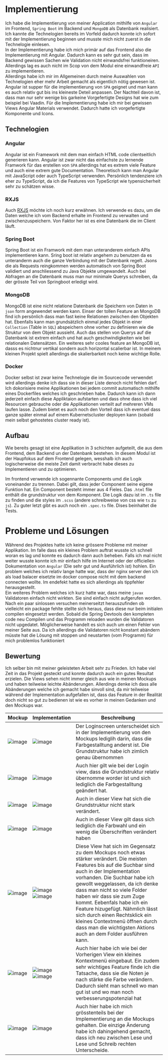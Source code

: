 # Implementierung
Ich habe die Implementierung von meiner Application mithilfe von `Angular` im Frontend, `Spring Boot` im Backend und `MongoDB` als Datenbank realisiert.
Ich kannte die Technelogien bereits im Vorfeld dadurch konnte ich sofort mit der Implementierung beginnen und musste mich nicht zuerst in die Technelogie einlesen. <br/>
In der Implementierung habe ich mich primär auf das Frontend also die Implementierung mit Angular. Dadurch kann es sehr gut sein, dass im Backend gewissen Sachen wie Validation nicht einwandsfrei funktioneiren. Allerdings lag es auch nicht im Scop von dem Modul eine einwandfreie `API` zu implementieren.
<br/>
Allerdings habe ich mir im Allgemeinen durch meine Auswahlen von Technelogien eher mehr Arbeit gemacht als eigentlich nötig gewesen ist. Angular ist supper für die implementierung von `SPA` geignet und man kann es auch relativ gut bis ins kleineste Deteil anpassen. Der Nachteil davon ist, dass man nur sehr wenige bis garkeine Vorgefertigte Designs hat wie zum beispiel bei Vaadin. Für die Implementierung habe ich mir bei gewissen Views Angular Materials verwendet. Dadurch hatte ich vorgefertigte Komponente und Icons. 

## Technelogien

### Angular
Angular ist ein Framework mit dem man einfach HTML code clientseitlich generieren kann. Angular ist zwar nicht das einfachste zu lernende Framwork für das erstellen von `SPA` allerdings hat es extrem viele Feature und auch eine extrem gute Documentation. Theoretisch kann man Angular mit JavaScript oder auch TypeScript verwenden. Persönlich tendenziere ich eher zu TypeScript, da ich die Features von TypeScript wie typensicherheit sehr zu schätzen wisse.

### RXJS
Auch [RXJS](https://rxjs.dev/) möchte ich noch kurz erwähnen. Ich verwende es dazu, um die Daten welche ich vom Backend erhalte im Frontend zu verwalten und zwischenzuspeichern. Von Faktor her ist es eine Datenbank die im Client läuft.

### Spring Boot
Spring Boot ist ein Framwork mit dem man unteranderem einfach APIs implementieren kann. Sring boot ist relativ angehem zu benutzen da es unteranderm auch die ganze Verbindung mit der Datenbank regelt. Jsons die als Requests reingkommen werden automatisch von Spring Boot validiert und anschliessend zu Java Objekte umgewandelt. Auch bei Abfragen an die Datenbank muss man nur minimale Querys schreiben, da der grösste Teil von Springboot erledigt wird.
### MongoDB
MongoDB ist eine nicht relatione Datenbank die Speichern von Daten in `json` form angewendet werden kann. Einser der tollen Feature an MongoDB find ich persönlich dass man fast keine Relationen zwischen den Objekten hat. Ebenfalls kann man grundsätzlich einmal jedes Objekt in einer `Collection` (Table in `SQL`) abspeichern ohne vorher zu definieren wie die Struktur von dem Objekt aussieht. Auch das stellen von Querys auf die Datenbank ist extrem einfach und hat auch geschwindigkeiten wie bei relationalen Datensätzen. Ein weiteres sehr cooles feature an MongoDB ist, dasss es nichtnur vertikal sondern auch horizontal scalierbar ist. In meinem kleinen Projekt spielt allerdings die skalierbarkeit noch keine wichtige Rolle. 

### Docker
Docker selbst ist zwar keine Technelogie die im Sourcecode verwendet wird allerdings denke ich dass sie in dieser Liste denoch nicht fehlen darf. Ich dokorisiere meine Applikationen bei jedem commit automatisch mithilfe eines Dockerfiles welches ich geschrieben habe. Dadurch kann ich dann jederzeit einfach diese Appliktaion aufstarten und dass ohne dass ich viel Resourcen gebrauche oder die Applikationen verteilt auf mehreren VMs laufen lasse. Zudem bietet es auch noch den Vorteil dass ich eventuel dass ganze später einmal auf einem Kubernetscluster deployen kann (sobald mein selbst gehostetes cluster ready ist).

## Aufbau
Wie bereits gesagt ist eine Applikation in 3 schichten aufgeteilt, die aus dem Frontend, dem Backend un der Datenbank bestehen. In diesem Modul ist der Haupfokus auf dem Frontend gelegen, wesshalb ich auch logischerweise die meiste Zeit damit verbracht habe dieses zu Implementieren und zu optimieren. 

<!--TODO: Bild hier einfügen-->
Im frontend verwende ich sogennante Components umd die Logik voneinander zu trennen. Dabei gilt, dass jeder Component seine eigene Funktion hat. Ein Component besteht immer aus 4 Fieles. Das `.html` file enthält die grundstruktur von dem Komponent. Die Logik dazu ist im `.ts` file zu finden und die styles im `.scss` (andere schreibweise von css wie `ts` zu `js`). Zu guter letzt gibt es auch noch ein `.spec.ts` file. Dises beinhaltet die Tests. 

# Probleme und Lösungen
Während des Projektes hatte ich keine grössere Probleme mit meiner Applikation. Im falle dass ein kleines Problem auftrat wusste ich schnell woran es lag und konnte es dadurch dann auch beheben. Falls ich mal nicht weiter wusste konnte ich mir einfach hilfe im Internet oder der officiellen Dokumentation von `Angular` (Die sehr gut und Ausführlich ist) hohlen. Ein problem welches ich relativ lange hatte war, dass der nginx server den ich als load balacer eisetzte im docker compose nicht mit dem backend connecten wollte. Im endefekt hatte es sich allerdings als tippfehler herausgestellt. <br/>
Ein weiteres Problem welches ich kurz hatte war, dass meine `javax` Validatoren einfach nicht wirkten. Sie sind einfach nicht aufgerufen worden. Nach ein paar sinlossen versuchen meinerseitzt herauszufinden ob vielleicht ein package fehlte stellte sich heraus, dass diese nur beim initialen compilen eingesetzt werden. Sobald die Spring Devtools den kompleten code neu Compilen und das Programm reloaden wurden die Validatoren nicht upgedatet. Möglicherweise handelt es sich auch um einen Fehler von meiner Seite aus. Da ich allerdings die Validatoren nicht konstant abändern müsste hat die Lösung mit stoppen und neustarten (vom Programm) für mich problemlos funktioniert

## Bewertung
Ich selber bin mit meiner geleisteten Arbeit sehr zu Frieden. Ich habe viel Zeit in das Projekt gesteckt und konnte dadurch auch ein gutes Resultat erzielen. Die Views sehen nicht immer gleich aus wie in meinen Mockups und haben teilweise leichte Abänderungen. Allerdings denke ich dass alle Abänderungen welche ich gemacht habe sinvoll sind, da mir teilweise während der Implementation aufgefallen ist, dass das Feature in der Realität doch nicht so gut zu bedienen ist wie es vorher in meinen Gedanken und den Mockups war.

|Mockup|Implementation|Beschreibung|
|---|---|---|
|![image](https://user-images.githubusercontent.com/99135388/202231406-3650f55a-003e-4b73-8169-1302714d9f70.png)|![image](https://user-images.githubusercontent.com/99135388/211659571-932ea588-32b9-41bb-9dfc-c15828b45ada.png)|Der Loginscreen unterscheidet sich in der Implementierung von den Mockups lediglih darin, dass die Farbgestalltung anderst ist. Die Grundstruktur habe ich zimlich genau übernommen|
|![image](https://user-images.githubusercontent.com/99135388/202233537-24debedd-cab0-40a0-9c42-ccc82a865739.png)|![image](https://user-images.githubusercontent.com/99135388/211659833-ec900ba7-cbe5-4251-bce3-e592544b7a93.png)|Auch hier gilt wie bei der Login view, dass die Grundstruktur relativ übernomme worder ist und sich lediglich die Farbgestalltung geändert hat.|
|![image](https://user-images.githubusercontent.com/99135388/202235316-e76f817a-1f44-4fb2-84d3-e430da2facc9.png)|![image](https://user-images.githubusercontent.com/99135388/211660066-213556cc-2cbd-42eb-afd9-e0dc3d05a6be.png)|Auch in dieser View hat sich die Grundstruktur nicht stark verändert.|
|![image](https://user-images.githubusercontent.com/99135388/202239685-aed88313-0bea-4a34-a2dc-7a30f0ae4284.png)|![image](https://user-images.githubusercontent.com/99135388/211660253-baf48b28-9ede-45e8-8aa1-a1232197b337.png)|Auch in dieser View gilt dass sich lediglich die Farbwahl und ein wenig die Überschriften verändert haben|
|![image](https://user-images.githubusercontent.com/99135388/202249661-49cacfda-356c-4d90-91fa-3e13142047d4.png)|![image](https://user-images.githubusercontent.com/99135388/211660697-932d2aa3-57b9-42a0-acc1-a962bce7ac8f.png) <br/> ![image](https://user-images.githubusercontent.com/99135388/211660746-414ed86c-f16d-4596-b94f-42d519e6e83f.png)|Diese View hat sich im Gegensatz zu dem Mockups noch etwas stärker verändert. Die meisten Features bis auf die Suchbar sind auch in der Implementation vorhanden. Die Suchbar habe ich gewollt weggelassen, da ich denke dass man nicht so viele Folder haben wir dass sie zum Zuge kommt. Eebenfals habe ich ein Feature hizugefügt. Nähmlich lässt sich durch einen Rechtsklick ein kleines Contextmenü öffnen durch dass man die wichtigsten Aktions auch an dem Folder ausführen kann. | 
|![image](https://user-images.githubusercontent.com/99135388/202264377-876f0b74-12ef-432e-a0e1-84600bd9c1c2.png)|![image](https://user-images.githubusercontent.com/99135388/211661422-2d4843c4-0cff-4484-83b8-4dd3e8bf3487.png)<br/>![image](https://user-images.githubusercontent.com/99135388/211661531-53b600be-cd19-4b13-8e91-1713d1add17c.png)|Auch hier habe ich wie bei der Vorherigen View ein kleines Kontextmenü eingebaut. Ein zudem sehr wichtiges Feature finde ich die Tatsache, dass sie die Noten je nach stärke die Farbe verändern. Dadurch sieht man schnell wo man gut ist und wo man noch verbesserungspotenzial hat|
|![image](https://user-images.githubusercontent.com/99135388/202268661-82f86f21-6a67-4f86-af3e-04c12afacec0.png)|![image](https://user-images.githubusercontent.com/99135388/211661814-36b53662-9014-41cc-939f-1fe646715d87.png)|Auch hier habe ich mich grösstenteils bei der Implementierung an die Mockups gehalten. Die einzige Änderung habe ich dahingehend gemacht, dass ich neu zwischen Lese und Lese und Schreib rechten Unterscheide.|
